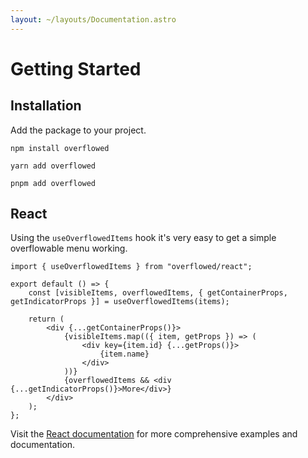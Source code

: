 ```yaml
---
layout: ~/layouts/Documentation.astro
---
```


# Getting Started

## Installation

Add the package to your project.

```shell
npm install overflowed
```

```shell
yarn add overflowed
```

```shell
pnpm add overflowed
```

## React

Using the `useOverflowedItems` hook it's very easy to get a simple overflowable menu working.

```tsx
import { useOverflowedItems } from "overflowed/react";

export default () => {
	const [visibleItems, overflowedItems, { getContainerProps, getIndicatorProps }] = useOverflowedItems(items);

	return (
		<div {...getContainerProps()}>
			{visibleItems.map(({ item, getProps }) => (
				<div key={item.id} {...getProps()}>
					{item.name}
				</div>
			))}
			{overflowedItems && <div {...getIndicatorProps()}>More</div>}
		</div>
	);
};
```

Visit the [React documentation](./react) for more comprehensive examples and documentation.
